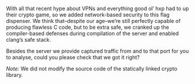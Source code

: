 With all that recent hype about VPNs and everything good ol’ hxp had to up their crypto game, so we added network-based security to this flag dispenser. We think that–despite our age–we’re still perfectly capable of producing flawless C code, but to be extra safe, we cranked up the compiler-based defenses during compilation of the server and enabled clang’s safe stack.

Besides the server we provide captured traffic from and to that port for you to analyse, could you please check that we got it right?

*Note:* We did not modify the source code of the statically linked crypto library.